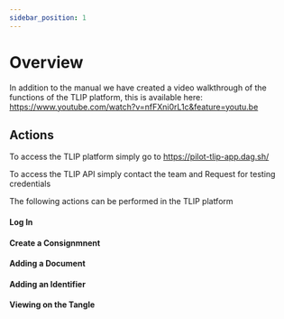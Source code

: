 ```yaml
---
sidebar_position: 1
---
```


# Overview

In addition to the manual we have created a video walkthrough of the functions of the TLIP platform, this is available here: https://www.youtube.com/watch?v=nfFXni0rL1c&feature=youtu.be

## Actions
To access the TLIP platform simply go to https://pilot-tlip-app.dag.sh/ 

To access the TLIP API simply contact the team and
Request for testing credentials

The following actions can be performed in the TLIP platform

#### Log In

#### Create a Consignmnent

#### Adding a Document

#### Adding an Identifier

#### Viewing on the Tangle

